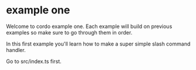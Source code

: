 # example one

Welcome to cordo example one. Each example will build on previous examples so make sure to go through them in order.

In this first example you'll learn how to make a super simple slash command handler.

Go to src/index.ts first.
